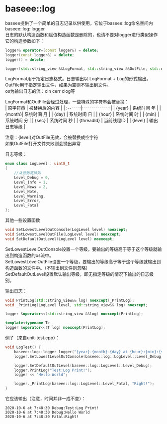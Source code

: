 # baseee::log
baseee提供了一个简单的日志记录以供使用，它位于baseee::log命名空间内   
baseee::log::logger   
日志的默认构造函数和赋值构造函数是删除的，也请不要对logger进行类似操作   
它的构造参数如下：
```c++
logger& operator=(const logger&) = delete;
logger(const logger&) = delete;
logger() = delete;

logger(std::string_view &&LogFormat, std::string_view &&OutFile, std::ostream &os);
```
LogFormat用于指定日志格式。日志输出以 LogFormat + Log的形式输出。   
OutFile用于指定输出文件，如果为空则不输出到文件。   
os为输出日志的流：cin cerr clog等   

LogFormat和OutFile会经过处理，一些特殊的字符串会被替换：   
| 原字符串 | 被替换后的内容 |
| :------:|:-------------:|
| {year} | 系统时间 年 |
| {month}| 系统时间 月 |
| {day}  | 系统时间 日 |
| {hour} | 系统时间 时 |
| {min}  | 系统时间 分 |
| {sec}  | 系统时间 秒 |
| {threadId} | 当前线程ID |
| {level} | 输出日志等级 |

注意：{level}对OutFile无效，会被替换成空字符    
如果OutFile打开文件失败则会抛出异常    

日志等级：
```c++
enum class LogLevel : uint8_t
{
    //从低到高排列
	Level_Debug = 0,
	Level_Info = 1,
	Level_News = 2,
	Level_Note,
	Level_Warning,
	Level_Error,
	Level_Fatal
};
```

其他一些设置函数
```c++
void SetLowestLevelOutConsole(LogLevel level) noexcept;
void SetLowestLevelOutFile(LogLevel level) noexcept;
void SetDefaultOutLevel(LogLevel level) noexcept;
```
SetLowestLevelOutConsole设置一个等级，要输出的等级高于等于这个等级就输出到构造函数的os流中。   
SetLowestLevelOutFile设置一个等级，要输出的等级高于等于这个等级就输出到构造函数的文件中。（不输出到文件则忽略）  
SetDefaultOutLevel设置默认输出等级，即无指定等级的情况下输出的日志级别。

输出日志：
```c++
void PrintLog(std::string_view&& log) noexcept(_PrintLog);
void _PrintLog(LogLevel level, std::string_view&& log) noexcept;

logger &operator<<(std::string_view &&log) noexcept(PrintLog);

template<typename T>
logger &operator<<(T log) noexcept(PrintLog);
```
例子（来自unit-test.cpp）：
```c++
void LogTest() {
	baseee::log::logger logger("{year}-{month}-{day} at {hour}:{min}:{sec} {level}:","",std::cout);
	logger.SetLowestLevelOutConsole(baseee::log::LogLevel::Level_Debug);

	logger.SetDefaultOutLevel(baseee::log::LogLevel::Level_Debug);
	logger.PrintLog("Test:Log Print!");
	logger << "Hello World";

	logger._PrintLog(baseee::log::LogLevel::Level_Fatal, "Right!");
}
```
它应该输出（注意，时间并非一成不变）：
```console
2020-10-6 at 7:48:30 Debug:Test:Log Print!
2020-10-6 at 7:48:30 Debug:Hello World
2020-10-6 at 7:48:30 Fatal:Right!
```